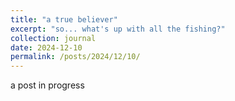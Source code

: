 ```yaml
---
title: "a true believer"
excerpt: "so... what's up with all the fishing?"
collection: journal
date: 2024-12-10
permalink: /posts/2024/12/10/
---
```


a post in progress